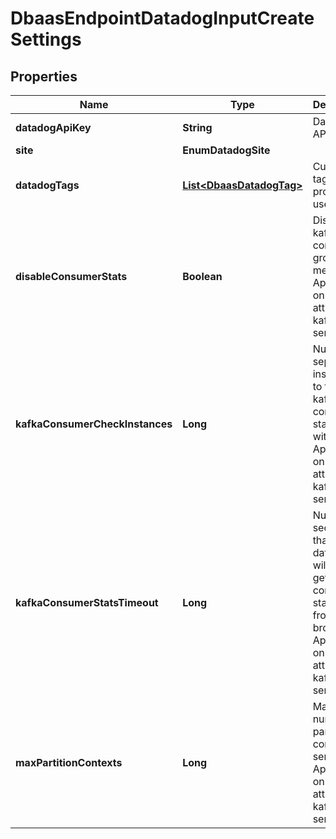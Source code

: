 

# DbaasEndpointDatadogInputCreateSettings


## Properties

| Name | Type | Description | Notes |
|------------ | ------------- | ------------- | -------------|
|**datadogApiKey** | **String** | Datadog API key |  |
|**site** | **EnumDatadogSite** |  |  |
|**datadogTags** | [**List&lt;DbaasDatadogTag&gt;**](DbaasDatadogTag.md) | Custom tags provided by user |  [optional] |
|**disableConsumerStats** | **Boolean** | Disable kafka consumer group metrics. Applies only when attached to kafka services. |  [optional] |
|**kafkaConsumerCheckInstances** | **Long** | Number of separate instances to fetch kafka consumer statistics with. Applies only when attached to kafka services. |  [optional] |
|**kafkaConsumerStatsTimeout** | **Long** | Number of seconds that datadog will wait to get consumer statistics from brokers. Applies only when attached to kafka services. |  [optional] |
|**maxPartitionContexts** | **Long** | Maximum number of partition contexts to send. Applies only when attached to kafka services. |  [optional] |



